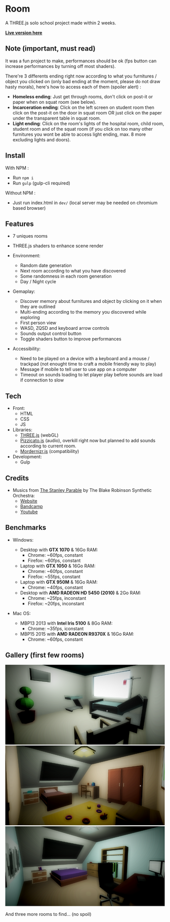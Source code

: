 Room
====

A THREE.js solo school project made within 2 weeks.

**[Live version here](https://room.edhbr.fr/)**

## Note (**important, must read**)
It was a fun project to make, performances should be ok (fps button can increase performances by turning off most shaders).

There're 3 differents ending right now according to what you furnitures / object you clicked on (only bad ending at the moment, please do not draw hasty morals), here's how to access each of them (spoiler alert) :
- **Homeless ending**: Just get through rooms, don't click on post-it or paper when on squat room (see below).
- **Incarceration ending**: Click on the left screen on student room then click on the post-it on the door in squat room OR just click on the paper under the transparent table in squat room.
- **Light ending**: Click on the room's lights of the hospital room, child room, student room and of the squat room (if you click on too many other furnitures you wont be able to access light ending, max. 8 more excluding lights and doors).


## Install
With NPM :
- Run `npm i`
- Run `gulp` (gulp-cli required)

Without NPM :
- Just run index.html in `dev/` (local server may be needed on chromium based browser)

## Features

- 7 uniques rooms
- THREE.js shaders to enhance scene render

- Environment:
  - Random date generation
  - Next room according to what you have discovered
  - Some randomness in each room generation
  - Day / Night cycle
- Gemaplay:
  - Discover memory about furnitures and object by clicking on it when they are outlined
  - Multi-ending according to the memory you discovered while exploring
  - First person view
  - WASD, ZQSD and keyboard arrow controls
  - Sounds output control button
  - Toggle shaders button to improve performances
- Accessibility:
  - Need to be played on a device with a keyboard and a mouse / trackpad (not enought time to craft a mobile friendly way to play)
  - Message if mobile to tell user to use app on a computer
  - Timeout on sounds loading to let player play before sounds are load if connection to slow

## Tech
- Front:
  - HTML
  - CSS
  - JS
- Libraries:
  - [THREE.js](https://threejs.org/) (webGL)
  - [Pizzicato.js](https://alemangui.github.io/pizzicato/) (audio), overkill right now but planned to add sounds according to current room.
  - [Mordernizr.js](https://modernizr.com/) (compatibility)
- Development:
  - Gulp

## Credits
- Musics from [The Stanley Parable](https://fr.wikipedia.org/wiki/The_Stanley_Parable) by The Blake Robinson Synthetic Orchestra:
  - [Website](http://syntheticorchestra.com/)
  - [Bandcamp](http://blake.so/bandcamp)
  - [Youtube](http://youtube.com/SyntheticOrchestra)

## Benchmarks

- Windows:
  - Desktop with **GTX 1070** & 16Go RAM:
    - Chrome: ~60fps, constant
    - Firefox: ~60fps, constant
  - Laptop with **GTX 1050** & 16Go RAM:
    - Chrome: ~60fps, constant
    - Firefox: ~55fps, constant
  - Laptop with **GTX 950M** & 16Go RAM:
    - Chrome: ~40fps, constant
  - Desktop with **AMD RADEON HD 5450 (2010)** & 2Go RAM:
    - Chrome: ~25fps, inconstant
    - Firefox: ~20fps, inconstant

- Mac OS:
  - MBP13 2013 with **Intel Iris 5100** & 8Go RAM:
    - Chrome: ~35fps, iconstant
  - MBP15 2015 with **AMD RADEON R9370X** & 16Go RAM:
    - Chrome: ~60fps, constant

## Gallery (first few rooms)
![Hospital](dev/assets/img/hospital.png)
![Child](dev/assets/img/child.png)
![Student](dev/assets/img/student.png)

And three more rooms to find... (no spoil)

